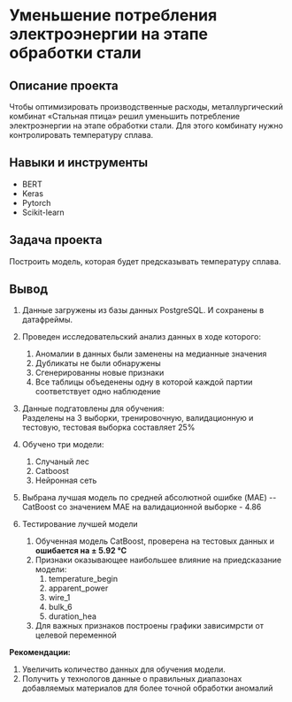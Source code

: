 # Уменьшение потребления электроэнергии на этапе обработки стали

## Описание проекта
Чтобы оптимизировать производственные расходы, металлургический комбинат «Стальная птица» решил уменьшить потребление электроэнергии на этапе обработки стали. Для этого комбинату нужно контролировать температуру сплава.

## Навыки и инструменты
- BERT
- Keras
- Pytorch
- Scikit-learn

## Задача проекта
Построить модель, которая будет предсказывать температуру сплава.

## Вывод
1. Данные загружены из базы данных PostgreSQL. И сохранены в датафреймы.

2. Проведен исследовательский анализ данных в ходе которого:
    1. Аномалии в данных были заменены на медианные значения
    2. Дубликаты не были обнаружены
    3. Сгенерированны новые признаки
    4. Все таблицы объеденены одну в которой каждой партии соответствует одно наблюдение

3. Данные подгатовлены для обучения:<br>
    Разделены на 3 выборки, тренировочную, валидационную и тестовую, тестовая выборка составляет 25%

3. Обучено три модели:
    1. Случаный лес
    2. Catboost
    3. Нейронная сеть
    
  

4. Выбрана лучшая модель по средней абсолютной ошибке (MAE) -- CatBoost со значением MAE на валидационной выборке - 4.86


5. Тестирование лучшей модели

    1. Обученная модель CatBoost, проверена на тестовых данных и **ошибается на &pm; 5.92 &deg;C**
    2. Признаки оказывающее наибольшее влияние на приедсказание модели:
        1. temperature_begin
        2. apparent_power
        3. wire_1
        4. bulk_6
        5. duration_hea
    3. Для важных признаков построены графики зависимрсти от целевой переменной

**Рекомендации:**

1. Увеличить количество данных для обучения модели.
2. Получить у технологов данные о правильных диапазонах добавляемых материалов для более точной обработки аномалий
